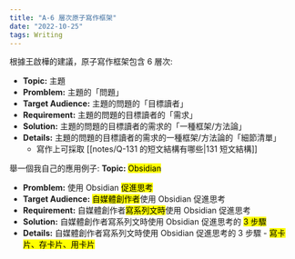 ```yaml
---
title: "A-6 層次原子寫作框架"
date: "2022-10-25"
tags: Writing
---
```


根據王啟樺的建議，原子寫作框架包含 6 層次:
- **Topic:** 主題
- **Promblem:** 主題的「問題」
- **Target Audience:** 主題的問題的「目標讀者」
- **Requirement:** 主題的問題的目標讀者的「需求」
- **Solution:** 主題的問題的目標讀者的需求的「一種框架/方法論」
- **Details:** 主題的問題的目標讀者的需求的一種框架/方法論的「細節清單」
	- 寫作上可採取 [[notes/Q-131 的短文結構有哪些|131 短文結構]]

舉一個我自己的應用例子: 
 **Topic:** <mark>Obsidian</makr>
- **Promblem:** 使用 Obsidian <mark>促進思考</mark>
- **Target Audience:** <mark>自媒體創作者</mark>使用 Obsidian 促進思考
- **Requirement:** 自媒體創作者<mark>寫系列文時</mark>使用 Obsidian 促進思考
- **Solution:** 自媒體創作者寫系列文時使用 Obsidian 促進思考的 <mark>3 步驟</mark>
- **Details:** 自媒體創作者寫系列文時使用 Obsidian 促進思考的 3 步驟 - <mark>寫卡片、存卡片、用卡片</mark>